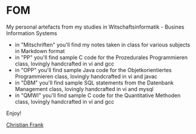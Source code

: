 # FOM

My personal artefacts from my studies in Witschaftsinformatik - Busines Information Systems

- in "Mitschriften" you'll find my notes taken in class for various subjects in Markdown format
- in "PP" you'll find sample C code for the Prozedurales Programmieren class, lovingly handcrafted in vi and gcc
- in "OPP" you'll find sample Java code for the Objetkorientiertes Programmieren class, lovingly handcrafted in vi and javac
- in "DBM" you'll find sample SQL statements from the Datenbank Management class, lovingly handcrafted in vi and mysql
- in "QMWI" you'll find sample C code for the Quantitative Methoden class, lovingly handcrafted in vi and gcc

Enjoy!

[Christian Frank](http://www.chfrank.net/)
